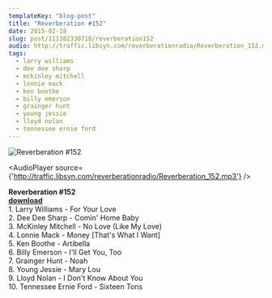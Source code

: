 ```yaml
---
templateKey: "blog-post"
title: "Reverberation #152"
date: 2015-02-18
slug: post/111382330710/reverberation152
audio: http://traffic.libsyn.com/reverberationradio/Reverberation_152.mp3
tags:
  - larry williams
  - dee dee sharp
  - mckinley mitchell
  - lonnie mack
  - ken boothe
  - billy emerson
  - grainger hunt
  - young jessie
  - lloyd nolan
  - tennessee ernie ford
---
```


![Reverberation #152](../images/fb1b4d7c4c063213215889c6f0cdad430a5f906c7b1ca9da5751c5244294fb43.jpg)

<AudioPlayer source={'http://traffic.libsyn.com/reverberationradio/Reverberation_152.mp3'} />

<p><b>Reverberation #152<br /><a href="http://traffic.libsyn.com/reverberationradio/Reverberation_152.mp3">download</a></b><br />1. Larry Williams - For Your Love<br />2. Dee Dee Sharp - Comin' Home Baby<br />3. McKinley Mitchell - No Love (Like My Love)<br />4. Lonnie Mack - Money [That's What I Want]<br />5. Ken Boothe	 - Artibella<br />6. Billy Emerson - I'll Get You, Too<br />7. Grainger Hunt - Noah<br />8. Young Jessie - Mary Lou<br />9. Lloyd Nolan - I Don't Know About You<br />10. Tennessee Ernie Ford - Sixteen Tons</p>
